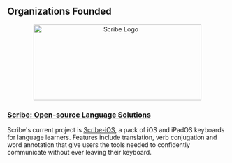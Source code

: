 ## Organizations Founded

<div align="center">
  <a href="https://github.com/scribe-org/"><img src="https://raw.githubusercontent.com/scribe-org/Organization/main/logo/ScribeAppLogo.png" width=384 height=173 alt="Scribe Logo"></a>
</div>

### [Scribe: Open-source Language Solutions](https://github.com/scribe-org)

Scribe's current project is [Scribe-iOS](https://github.com/scribe-org/Scribe-iOS), a pack of iOS and iPadOS keyboards for language learners. Features include translation, verb conjugation and word annotation that give users the tools needed to confidently communicate without ever leaving their keyboard.
